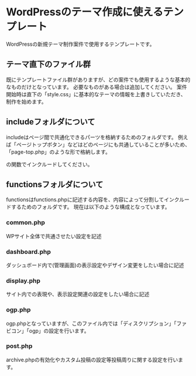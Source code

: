 # WordPressのテーマ作成に使えるテンプレート
WordPressの新規テーマ制作案件で使用するテンプレートです。

## テーマ直下のファイル群
既にテンプレートファイル群がありますが、どの案件でも使用するような基本的なものだけとなっています。
必要なものがある場合は追加してください。
案件開始時は直下の「style.css」に基本的なテーマの情報を上書きしていただき、制作を始めます。

## includeフォルダについて
includeはページ間で共通化できるパーツを格納するためのフォルダです。
例えば「ページトップボタン」などはどのページにも共通していることが多いため、「page-top.php」のような形で格納します。
<?php get_template_part( $slug ); ?>
の関数でインクルードしてください。

## functionsフォルダについて
functionsはfunctions.phpに記述する内容を、内容によって分割してインクルードするためのフォルダです。
現在は以下のような構成となっています。

### common.php
WPサイト全体で共通させたい設定を記述

### dashboard.php
ダッシュボード内で(管理画面)の表示設定やデザイン変更をしたい場合に記述

### display.php
サイト内での表現や、表示設定関連の設定をしたい場合に記述

### ogp.php
ogp.phpとなっていますが、このファイル内では「ディスクリプション」「ファビコン」「ogp」の設定を行います。

### post.php
archive.phpの有効化やカスタム投稿の設定等投稿周りに関する設定を行います。

